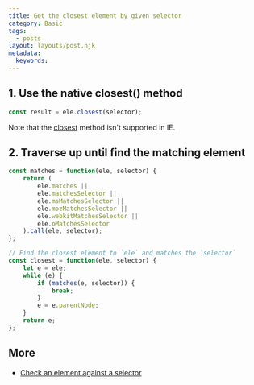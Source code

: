 ```yaml
---
title: Get the closest element by given selector
category: Basic
tags:
  - posts
layout: layouts/post.njk
metadata:
  keywords:
---
```


## 1. Use the native closest() method

```js
const result = ele.closest(selector);
```

Note that the [closest](https://developer.mozilla.org/en-US/docs/Web/API/Element/closest) method isn't supported in IE.

## 2. Traverse up until find the matching element

```js
const matches = function(ele, selector) {
    return (
        ele.matches || 
        ele.matchesSelector || 
        ele.msMatchesSelector || 
        ele.mozMatchesSelector || 
        ele.webkitMatchesSelector || 
        ele.oMatchesSelector
    ).call(ele, selector);
};

// Find the closest element to `ele` and matches the `selector`
const closest = function(ele, selector) {
    let e = ele;
    while (e) {
        if (matches(e, selector)) {
            break;
        }
        e = e.parentNode;
    }
    return e;
};
```

## More

* [Check an element against a selector](/check-an-element-against-a-selector)